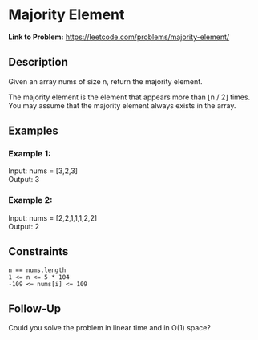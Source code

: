 # Majority Element

**Link to Problem:** https://leetcode.com/problems/majority-element/

## Description

Given an array nums of size n, return the majority element.

The majority element is the element that appears more than ⌊n / 2⌋ times. You may assume that the majority element always exists in the array.

## Examples

### Example 1:

Input: nums = [3,2,3]  
Output: 3

### Example 2:

Input: nums = [2,2,1,1,1,2,2]  
Output: 2

## Constraints
```
n == nums.length
1 <= n <= 5 * 104
-109 <= nums[i] <= 109
```

## Follow-Up
Could you solve the problem in linear time and in O(1) space?
